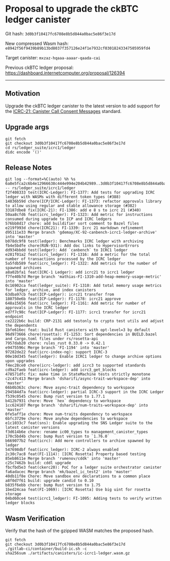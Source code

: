 # Proposal to upgrade the ckBTC ledger canister

Git hash: `3d0b3f10417fc6708e8b5d844a0bac5e86f3e17d`

New compressed Wasm hash: `e8942f56f9439b89b13bd8037f357126e24f1e7932cf03018243347505959fd4`

Target canister: `mxzaz-hqaaa-aaaar-qaada-cai`

Previous ckBTC ledger proposal: https://dashboard.internetcomputer.org/proposal/126394

---

## Motivation
Upgrade the ckBTC ledger canister to the latest version to add support for the [ICRC-21: Canister Call Consent Messages](https://github.com/dfinity/wg-identity-authentication/blob/fd846030109710cab67d9381485a73db424f2b07/topics/ICRC-21/icrc_21_consent_msg.md) standard.


## Upgrade args

```
git fetch
git checkout 3d0b3f10417fc6708e8b5d844a0bac5e86f3e17d
cd rs/ledger_suite/icrc1/ledger
didc encode '()'
```

## Release Notes

```
git log --format=%C(auto) %h %s 6a8e5fca2c6b4e12966638c444e994e204b42989..3d0b3f10417fc6708e8b5d844a0bac5e86f3e17d -- rs/ledger_suite/icrc1/ledger
f2f408333 test(ICRC-Ledger): FI-1377: Add tests for upgrading ICRC ledger with WASMs with different token types (#388)
14836b59d chore(ICP/ICRC-Ledger): FI-1373: refactor approvals library to allow using regular and stable allowance storage (#382)
33187dbe8 fix(ICRC-21): FI-1386: add e 8 s to icrc 21 (#340)
50aa8cfd6 feat(icrc_ledger): FI-1323: Add metric for instructions consumed during upgrade to ICP and ICRC ledgers
576bb8d17 chore: add buildifier sort comment to Bazel files
e219f993d chore(ICRC21): FI-1339: Icrc 21 markdown refinement
d95111e33 Merge branch 'gdemay/XC-92-canbench-icrc1-ledger-archive' into 'master'
b078dc9f8 test(ledger): Benchmarks ICRC ledger with archiving
fb4e5bdfe chore(RUN-931): Add doc links to HypervisorErrors
dd934bbdd test(ledger): Add `canbench` to ICRC1 ledger
e281f01a2 feat(icrc_ledger): FI-1316: Add a metric for the total number of transactions processed by the ICRC ledger
5a5fdb589 feat(icrc_ledger): FI-1322: Add metrics for the number of spawned archives
a8a02bfa1 feat(ICRC-1 Ledger): add icrc21 to icrc1 ledger
f7fe40b7d Merge branch 'mathias-FI-1310-add-heap-memory-usage-metric' into 'master'
0c16902ca feat(ledger_suite): FI-1310: Add total memory usage metrics for ledger, archive, and index canisters
63dba97cb feat(ICP-Ledger): icrc21 transfer from
180750e6b feat(ICP-Ledger): FI-1178: icrc21 approve
648a15656 feat(icrc_ledger): FI-1161: Add metric for number of approvals in the ICRC ledger
ed7f7c98c feat(ICP-Ledger): FI-1177: icrc1 transfer for icrc21 endpoint
ce2222b6c build: CRP-2131 add testonly to crypto test utils and adjust the dependents
1bfe616ec feat: build Rust canisters with opt-level=3 by default
96d973666 chore(rosetta): FI-1253: Sort dependencies in BUILD.bazel and Cargo.toml files under rs/rosetta-api
7957dab20 chore: rules_rust 0.33.0 -> 0.42.1
e9475596c Merge branch 'FI-1194' into 'master'
97282de22 feat(icrc-index-ng): support ICRC-3
00e10d345 feat(ledger): Enable ICRC1 ledger to change archive options upon upgrades
f4ec28ce0 chore(icrc-ledger): add icrc3 to supported standards
cd9a2faeb feat(icrc-ledger): add icrc3_get_blocks
478571dfc fix: make time in StateMachine tests strictly monotone
c2c47c413 Merge branch 'dsharifi/async-trait-workspace-dep' into 'master'
66b0b363c chore: Move async-trait dependency to workspace
294584d7a feat(icrc-ledger): partial ICRC-3 support in the ICRC Ledger
f539c0545 chore: Bump rust version to 1.77.1
b412b7931 chore: Move `hex` dependency to workspace
1cc624107 Merge branch 'dsharifi/num-traits-workspace-dep' into 'master'
0fe5aff1e chore: Move num-traits dependency to workspace
6bfc3729e chore: Move anyhow dependencies to workspace
e1c1033c7 feat(sns): Enable upgrading the SNS Ledger suite to the latest canister versions
f3d614b6e chore: rename ic00_types to management_canister_types
170c5bd4b chore: bump Rust version to `1.76.0`
b669077b2 feat(icrc): Add more controllers to archive spawned by ledger
547698dbf feat(icrc_ledger): ICRC-2 always enabled
2c30c7ac8 feat(FI-1114): [ICRC Rosetta] Property based testing
85eb8611e Merge branch 'rumenov/cddk' into 'master'
c25c7462b build: cddl upgrade
fbcfbd5e3 feat(ckerc20): PoC for a ledger suite orchestrator canister
fa6adacec Merge branch 'mk/bazel_ic_test2' into 'master'
40db11f8e Chore: Move sandbox env declarations to a common place
a8f0d7f61 build: upgrade candid to 0.10
b835f6ebb chore: bump Rust version to 1.75
1bed24caa feat(FI-1069): [ICRC Rosetta] Use big uint for rosetta storage
04bd60ce4 test(icrc1_ledger): FI-1095: Adding tests to verify written ledger blocks
 ```

## Wasm Verification

Verify that the hash of the gzipped WASM matches the proposed hash.

```
git fetch
git checkout 3d0b3f10417fc6708e8b5d844a0bac5e86f3e17d
./gitlab-ci/container/build-ic.sh -c
sha256sum ./artifacts/canisters/ic-icrc1-ledger.wasm.gz
```

